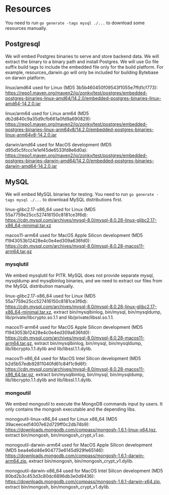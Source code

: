 # Resources

You need to run `go generate -tags mysql ./...` to download some resources manually.

## Postgresql

We will embed Postgres binaries to serve and store backend data. We will extract the binary to a binary path and install Postgres. We will use Go file suffix build tags to include the embedded file only for the build platform. For example, resources_darwin.go will only be included for building Bytebase on darwin platform.

linux/amd64 used for Linux (MD5 3b5b460450f09543f1055e7ffd1cf773): https://repo1.maven.org/maven2/io/zonky/test/postgres/embedded-postgres-binaries-linux-amd64/14.2.0/embedded-postgres-binaries-linux-amd64-14.2.0.jar

linux/arm64 used for Linux arm64 (MD5 db2d840c9a35d9cfb661a0fd9a690829): https://repo1.maven.org/maven2/io/zonky/test/postgres/embedded-postgres-binaries-linux-arm64v8/14.2.0/embedded-postgres-binaries-linux-arm64v8-14.2.0.jar

darwin/amd64 used for MacOS development (MD5 d95d5c5fccc1e1ef45de6533fd8e6d0a): https://repo1.maven.org/maven2/io/zonky/test/postgres/embedded-postgres-binaries-darwin-amd64/14.2.0/embedded-postgres-binaries-darwin-amd64-14.2.0.jar

## MySQL

We will embed MySQL binaries for testing. You need to run `go generate -tags mysql ./...` to download MySQL distributions first.

linux-glibc2.17-x86_64 used for Linux (MD5 55a7759e25cc527416150c8181ce3f6d): https://cdn.mysql.com/archives/mysql-8.0/mysql-8.0.28-linux-glibc2.17-x86_64-minimal.tar.xz

macos11-arm64 used for MacOS Apple Silicon development (MD5 f1943053b12428e4c0e4ed309a636fd0): https://cdn.mysql.com/archives/mysql-8.0/mysql-8.0.28-macos11-arm64.tar.gz

### mysqlutil

We embed mysqlutil for PITR. MySQL does not provide separate mysql, mysqldump and mysqlbinlog binaries, and we need to extract our files from the MySQL distribution manually.

linux-glibc2.17-x86_64 used for Linux (MD5 55a7759e25cc527416150c8181ce3f6d): https://cdn.mysql.com/archives/mysql-8.0/mysql-8.0.28-linux-glibc2.17-x86_64-minimal.tar.xz, extract bin/mysqlbinlog, bin/mysql, bin/mysqldump, lib/private/libcrypto.so.1.1 and lib/private/libssl.so.1.1.

macos11-arm64 used for MacOS Apple Silicon development (MD5 f1943053b12428e4c0e4ed309a636fd0): https://cdn.mysql.com/archives/mysql-8.0/mysql-8.0.28-macos11-arm64.tar.gz, extract bin/mysqlbinlog, bin/mysql, bin/mysqldump, lib/libcrypto.1.1.dylib and lib/libssl.1.1.dylib.

macos11-x86_64 used for MacOS Intel Silicon development (MD5 b2d5b57edb92811040fd61c84f1c9d6f): https://cdn.mysql.com/archives/mysql-8.0/mysql-8.0.28-macos11-x86_64.tar.gz, extract bin/mysqlbinlog, bin/mysql, bin/mysqldump, lib/libcrypto.1.1.dylib and lib/libssl.1.1.dylib.

### mongoutil

We embed mongoutil to execute the MongoDB commands input by users. It only contains the mongosh executable and the depending libs.

monogoutil-linux-x86_64 used for Linux x86_64 (MD5 39aceeced14007e62d729ff0c2db74b9): https://downloads.mongodb.com/compass/mongosh-1.6.1-linux-x64.tgz, extract bin/mongosh, bin/mongosh_crypt_v1.so.

monogoutil-darwin-arm64 used for MacOS Apple Silicon development (MD5 bea4e6d46e904773e6145d929fe65146): https://downloads.mongodb.com/compass/mongosh-1.6.1-darwin-arm64.zip, extract bin/mongosh, bin/mongosh_crypt_v1.dylib.

monogoutil-darwin-x86_64 used for MacOS Intel Silicon development (MD5 80bd2b3c453d3c80dc6896db3e0d9436): https://downloads.mongodb.com/compass/mongosh-1.6.1-darwin-x64.zip, extract bin/mongosh, bin/mongosh_crypt_v1.dylib.
